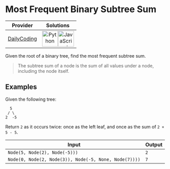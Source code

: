 # Most Frequent Binary Subtree Sum

<!-- INFO TABLE BEGIN -->

| Provider                                              | Solutions                                                                                                                                                                                                                                                                                                    |
| :---------------------------------------------------: | :----------------------------------------------------------------------------------------------------------------------------------------------------------------------------------------------------------------------------------------------------------------------------------------------------------: |
| [DailyCoding](../../../docs/providers/DailyCoding.md) | [<img src="https://res.cloudinary.com/rascaltwo/image/upload/v1631924087/python_xzdlti.svg" alt="Python" title="Python" width="50" />](solve.py)[<img src="https://res.cloudinary.com/rascaltwo/image/upload/v1631924076/javascript_ehszr7.svg" alt="JavaScript" title="JavaScript" width="50" />](solve.js) |

<!-- INFO TABLE END -->

Given the root of a binary tree, find the most frequent subtree sum.

> The subtree sum of a node is the sum of all values under a node, including the node itself.

## Examples

Given the following tree:

      5
     / \
    2  -5

Return `2` as it occurs twice: once as the left leaf, and once as the sum of `2 + 5 - 5`.

| Input                                                 | Output |
| ----------------------------------------------------- | ------ |
| `Node(5, Node(2), Node(-5)))`                         | `2`    |
| `Node(0, Node(2, Node(3)), Node(-5, None, Node(7))))` | `7`    |
